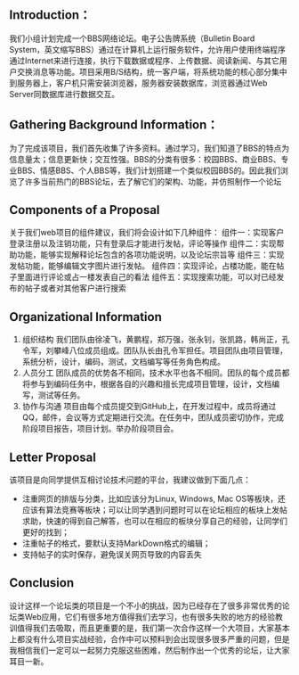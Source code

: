 ## Introduction：
我们小组计划完成一个BBS网络论坛。电子公告牌系统（Bulletin Board System，英文缩写BBS）通过在计算机上运行服务软件，允许用户使用终端程序通过Internet来进行连接，执行下载数据或程序、上传数据、阅读新闻、与其它用户交换消息等功能。项目采用B/S结构，统一客户端，将系统功能的核心部分集中到服务器上，客户机只需安装浏览器，服务器安装数据库，浏览器通过Web Server同数据库进行数据交互。

## Gathering Background Information：
为了完成该项目，我们首先收集了许多资料。通过学习，我们知道了BBS的特点为信息量太；信息更新快；交互性强。BBS的分类有很多：校园BBS、商业BBS、专业BBS、情感BBS、个人BBS等，我们计划搭建一个类似校园BBS的。因此我们浏览了许多当前热门的BBS论坛，去了解它们的架构、功能，并仿照制作一个论坛

## Components of a Proposal
关于我们web项目的组件建议，我们将会设计如下几种组件：
组件一：实现客户登录注册以及注销功能，只有登录后才能进行发帖，评论等操作
组件二：实现帮助功能，能够实现解释论坛包含的各项功能说明，以及论坛宗旨等
组件三：实现发帖功能，能够编辑文字图片进行发帖。
组件四：实现评论，占楼功能，能在帖子里面进行评论或占一楼发表自己的看法
组件五：实现搜索功能，可以对已经发布的帖子或者对其他客户进行搜索

## Organizational Information
1.	组织结构
我们团队由徐凌飞，黄鹏程，郑万强，张永钊，张凯路，韩尚正，孔令军，刘攀峰八位成员组成。团队队长由孔令军担任。项目团队由项目管理，系统分析，设计，编码，测试，文档编写等任务角色构成。
2.	人员分工
团队成员的优势各不相同，技术水平也各不相同。团队的每个成员都将参与到编码任务中，根据各自的兴趣和擅长完成项目管理，设计，文档编写，测试等任务。
3.	协作与沟通
项目由每个成员提交到GitHub上，在开发过程中，成员将通过QQ，邮件，会议等方式定期进行交流。在任务中，团队成员密切协作，完成阶段项目报告，项目计划。举办阶段项目会。

## Letter Proposal
该项目是向同学提供互相讨论技术问题的平台，我建议做到下面几点：
* 注重网页的排版与分类，比如应该分为Linux, Windows, Mac OS等板块，还应该有算法竞赛等板块；可以让同学遇到问题时可以在论坛相应的板块上发帖求助，快速的得到自己解答，也可以在相应的板块分享自己的经验，让同学们更好的找到；
* 注重帖子的格式，要默认支持MarkDown格式的编辑；
* 支持帖子的实时保存，避免误关网页导致的内容丢失

## Conclusion
设计这样一个论坛类的项目是一个不小的挑战，因为已经存在了很多非常优秀的论坛类Web应用，它们有很多地方值得我们去学习，也有很多失败的地方的经验教训值得我们去吸取，而且更重要的是，我们第一次合作这样一个大项目，大家基本上都没有什么项目实战经验，合作中可以预料到会出现很多很多严重的问题，但是我相信我们一定可以一起努力克服这些困难，然后制作出一个优秀的论坛，让大家耳目一新。
